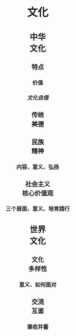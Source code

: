 # <center>文化</center>

## <center>中华<br />文化</center>

### <center>特点</center>

#### <center>价值</center>

##### <center>文化自信</center>

### <center>传统<br />美德</center>

### <center>民族<br />精神</center>

#### <center>内容、意义、弘扬</center>

### <center>社会主义<br />核心价值观</center>

#### <center>三个层面、意义、培育践行</center>

## <center>世界<br />文化</center>

### <center>文化<br />多样性</center>

#### <center>意义、如何面对</center>

### <center>交流<br />互鉴</center>

#### <center>兼收并蓄</center>
